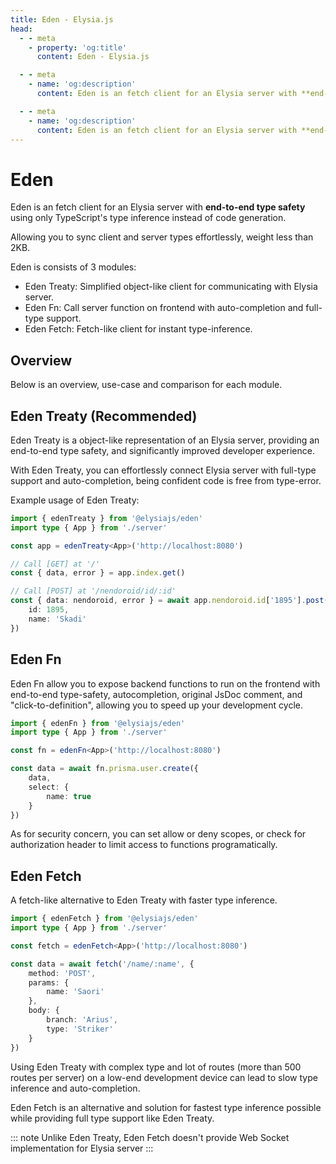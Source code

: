 ```yaml
---
title: Eden - Elysia.js
head:
  - - meta
    - property: 'og:title'
      content: Eden - Elysia.js

  - - meta
    - name: 'og:description'
      content: Eden is an fetch client for an Elysia server with **end-to-end type safety** using only TypeScript's type inference instead of code generation. Allowing you to sync client and server types effortlessly. Eden is consists of 3 modules, "Eden Treaty", a simplified object-like client for communicating with Elysia server. "Eden Fn", call server function on frontend with auto-completion and full-type support. and "Eden Fetch", Fetch-like client for instant type-inference.

  - - meta
    - name: 'og:description'
      content: Eden is an fetch client for an Elysia server with **end-to-end type safety** using only TypeScript's type inference instead of code generation. Allowing you to sync client and server types effortlessly. Eden is consists of 3 modules, "Eden Treaty", a simplified object-like client for communicating with Elysia server. "Eden Fn", call server function on frontend with auto-completion and full-type support. and "Eden Fetch", Fetch-like client for instant type-inference.
---
```


# Eden
Eden is an fetch client for an Elysia server with **end-to-end type safety** using only TypeScript's type inference instead of code generation. 

Allowing you to sync client and server types effortlessly, weight less than 2KB.

Eden is consists of 3 modules:
- Eden Treaty: Simplified object-like client for communicating with Elysia server.
- Eden Fn: Call server function on frontend with auto-completion and full-type support.
- Eden Fetch: Fetch-like client for instant type-inference.

## Overview
Below is an overview, use-case and comparison for each module.

## Eden Treaty (Recommended)
Eden Treaty is a object-like representation of an Elysia server, providing an end-to-end type safety, and significantly improved developer experience.

With Eden Treaty, you can effortlessly connect Elysia server with full-type support and auto-completion, being confident code is free from type-error.

Example usage of Eden Treaty:
```typescript
import { edenTreaty } from '@elysiajs/eden'
import type { App } from './server'

const app = edenTreaty<App>('http://localhost:8080')

// Call [GET] at '/'
const { data, error } = app.index.get()

// Call [POST] at '/nendoroid/id/:id'
const { data: nendoroid, error } = await app.nendoroid.id['1895'].post({
    id: 1895,
    name: 'Skadi'
})
```

## Eden Fn
Eden Fn allow you to expose backend functions to run on the frontend with end-to-end type-safety, autocompletion, original JsDoc comment, and "click-to-definition", allowing you to speed up your development cycle.

```typescript
import { edenFn } from '@elysiajs/eden'
import type { App } from './server'

const fn = edenFn<App>('http://localhost:8080')

const data = await fn.prisma.user.create({
    data,
    select: {
        name: true
    }
})
```

As for security concern, you can set allow or deny scopes, or check for authorization header to limit access to functions programatically.

## Eden Fetch
A fetch-like alternative to Eden Treaty with faster type inference.
```typescript
import { edenFetch } from '@elysiajs/eden'
import type { App } from './server'

const fetch = edenFetch<App>('http://localhost:8080')

const data = await fetch('/name/:name', {
    method: 'POST',
    params: {
        name: 'Saori'
    },
    body: {
        branch: 'Arius',
        type: 'Striker'
    }
})
```

Using Eden Treaty with complex type and lot of routes (more than 500 routes per server) on a low-end development device can lead to slow type inference and auto-completion.

Eden Fetch is an alternative and solution for fastest type inference possible while providing full type support like Eden Treaty.

::: note
Unlike Eden Treaty, Eden Fetch doesn't provide Web Socket implementation for Elysia server
:::
